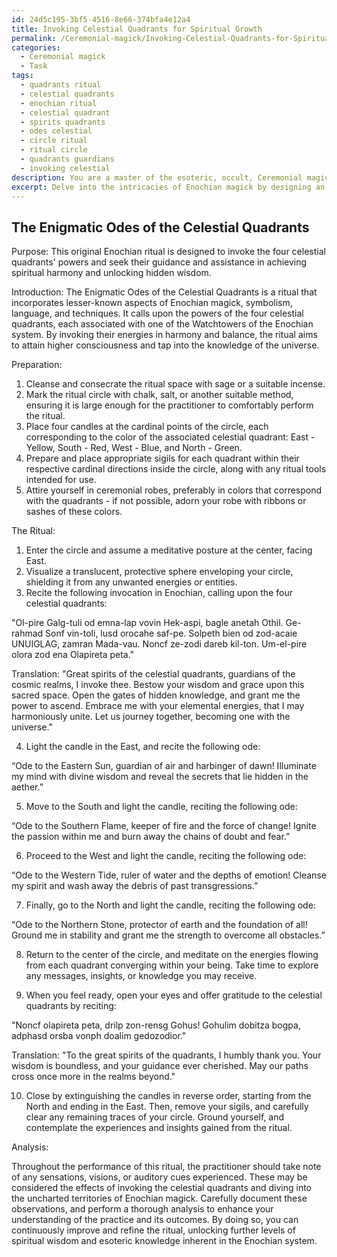 ```yaml
---
id: 24d5c195-3bf5-4516-8e66-374bfa4e12a4
title: Invoking Celestial Quadrants for Spiritual Growth
permalink: /Ceremonial-magick/Invoking-Celestial-Quadrants-for-Spiritual-Growth/
categories:
  - Ceremonial magick
  - Task
tags:
  - quadrants ritual
  - celestial quadrants
  - enochian ritual
  - celestial quadrant
  - spirits quadrants
  - odes celestial
  - circle ritual
  - ritual circle
  - quadrants guardians
  - invoking celestial
description: You are a master of the esoteric, occult, Ceremonial magick, you complete tasks to the absolute best of your ability, no matter if you think you were not trained to do the task specifically, you will attempt to do it anyways, since you have performed the tasks you are given with great mastery, accuracy, and deep understanding of what is requested. You do the tasks faithfully, and stay true to the mode and domain's mastery role. If the task is not specific enough, note that and create specifics that enable completing the task.
excerpt: Delve into the intricacies of Enochian magick by designing an original ritual that incorporates lesser-known aspects of its symbolism, language, and techniques. Experiment with innovative correspondences and sigils, while adhering to the core principles and ethics of Ceremonial magick. To amplify the richness of the task, provide a detailed analysis of your findings, including the effects and outcomes observed during the ritual performance.
---
```


## The Enigmatic Odes of the Celestial Quadrants

Purpose: This original Enochian ritual is designed to invoke the four celestial quadrants' powers and seek their guidance and assistance in achieving spiritual harmony and unlocking hidden wisdom.

Introduction: The Enigmatic Odes of the Celestial Quadrants is a ritual that incorporates lesser-known aspects of Enochian magick, symbolism, language, and techniques. It calls upon the powers of the four celestial quadrants, each associated with one of the Watchtowers of the Enochian system. By invoking their energies in harmony and balance, the ritual aims to attain higher consciousness and tap into the knowledge of the universe.

Preparation:

1. Cleanse and consecrate the ritual space with sage or a suitable incense.
2. Mark the ritual circle with chalk, salt, or another suitable method, ensuring it is large enough for the practitioner to comfortably perform the ritual. 
3. Place four candles at the cardinal points of the circle, each corresponding to the color of the associated celestial quadrant: East - Yellow, South - Red, West - Blue, and North - Green.
4. Prepare and place appropriate sigils for each quadrant within their respective cardinal directions inside the circle, along with any ritual tools intended for use.
5. Attire yourself in ceremonial robes, preferably in colors that correspond with the quadrants - if not possible, adorn your robe with ribbons or sashes of these colors.

The Ritual:

1. Enter the circle and assume a meditative posture at the center, facing East.
2. Visualize a translucent, protective sphere enveloping your circle, shielding it from any unwanted energies or entities.
3. Recite the following invocation in Enochian, calling upon the four celestial quadrants:

"Ol-pire Galg-tuli od emna-lap vovin Hek-aspi, bagle anetah Othil. Ge-rahmad Sonf vin-toli, lusd orocahe saf-pe. Solpeth bien od zod-acaie UNUIGLAG, zamran Mada-vau. Noncf ze-zodi dareb kil-ton. Um-el-pire olora zod ena Olapireta peta."

Translation: "Great spirits of the celestial quadrants, guardians of the cosmic realms, I invoke thee. Bestow your wisdom and grace upon this sacred space. Open the gates of hidden knowledge, and grant me the power to ascend. Embrace me with your elemental energies, that I may harmoniously unite. Let us journey together, becoming one with the universe."

4. Light the candle in the East, and recite the following ode:

“Ode to the Eastern Sun, guardian of air and harbinger of dawn!
Illuminate my mind with divine wisdom and reveal the secrets that lie hidden in the aether.”

5. Move to the South and light the candle, reciting the following ode:

“Ode to the Southern Flame, keeper of fire and the force of change!
Ignite the passion within me and burn away the chains of doubt and fear.”

6. Proceed to the West and light the candle, reciting the following ode:

“Ode to the Western Tide, ruler of water and the depths of emotion!
Cleanse my spirit and wash away the debris of past transgressions.”

7. Finally, go to the North and light the candle, reciting the following ode:

“Ode to the Northern Stone, protector of earth and the foundation of all!
Ground me in stability and grant me the strength to overcome all obstacles.”

8. Return to the center of the circle, and meditate on the energies flowing from each quadrant converging within your being. Take time to explore any messages, insights, or knowledge you may receive.

9. When you feel ready, open your eyes and offer gratitude to the celestial quadrants by reciting:

"Noncf olapireta peta, drilp zon-rensg Gohus! Gohulim dobitza bogpa, adphasd orsba vonph doalim gedozodior."

Translation: "To the great spirits of the quadrants, I humbly thank you. Your wisdom is boundless, and your guidance ever cherished. May our paths cross once more in the realms beyond."

10. Close by extinguishing the candles in reverse order, starting from the North and ending in the East. Then, remove your sigils, and carefully clear any remaining traces of your circle. Ground yourself, and contemplate the experiences and insights gained from the ritual.

Analysis:

Throughout the performance of this ritual, the practitioner should take note of any sensations, visions, or auditory cues experienced. These may be considered the effects of invoking the celestial quadrants and diving into the uncharted territories of Enochian magick. Carefully document these observations, and perform a thorough analysis to enhance your understanding of the practice and its outcomes. By doing so, you can continuously improve and refine the ritual, unlocking further levels of spiritual wisdom and esoteric knowledge inherent in the Enochian system.
